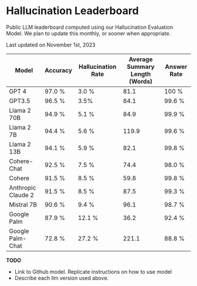 # Hallucination Leaderboard

Public LLM leaderboard computed using our Hallucination Evaluation Model. We plan to update this monthly, or sooner when appropriate.

Last updated on November 1st, 2023

|Model|Accuracy|Hallucination Rate|Average Summary Length (Words)|Answer Rate|
|----|----|----|----|----|
|GPT 4|97.0 %|3.0 %|81.1|100 %|
|GPT3.5|96.5 %|3.5%|84.1|99.6 %|
|Llama 2 70B|94.9 %|5.1 %|84.9|99.9 %|
|Llama 2 7B|94.4 %|5.6 %|119.9|99.6 %|
|Llama 2 13B|94.1 %|5.9 %|82.1|99.8 %|
|Cohere-Chat|92.5 %|7.5 %|74.4|98.0 %|
|Cohere|91.5 %|8.5 %|59.8|99.8 %|
|Anthropic Claude 2|91.5 %|8.5 %|87.5|99.3 %|
|Mistral 7B|90.6 %|9.4 %|96.1|98.7 %|
|Google Palm|87.9 %|12.1 %|36.2|92.4 %|
|Google Palm-Chat|72.8 %|27.2 %|221.1|88.8 %|

**TODO**
* Link to Github model. Replicate instructions on how to use model
* Describe each llm version used above.


